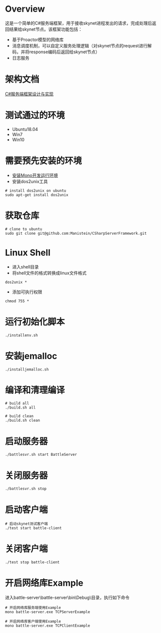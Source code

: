 # Overview
这是一个简单的C#服务端框架，用于接收skynet进程发出的请求，完成处理后返回结果给skynet节点。该框架功能包括：

* 基于Proactor模型的网络库
* 消息调度机制，可以自定义服务处理逻辑（对skynet节点的request进行解码，并将response编码后返回给skynet节点）
* 日志服务

# 架构文档
[C#服务端框架设计与实现](https://manistein.github.io/blog/post/server/csharp/csharp%E6%9C%8D%E5%8A%A1%E7%AB%AF%E6%A1%86%E6%9E%B6%E8%AE%BE%E8%AE%A1%E4%B8%8E%E5%AE%9E%E7%8E%B0/)

# 测试通过的环境
* Ubuntu18.04
* Win7
* Win10

# 需要预先安装的环境
* [安装Mono开发运行环境](https://www.mono-project.com/download/stable/#download-lin)
* 安装dos2unix工具
```
# install dos2unix on ubuntu
sudo apt-get install dos2unix
```

# 获取仓库
```
# clone to ubuntu
sudo git clone git@github.com:Manistein/CSharpServerFramework.git
```

# Linux Shell
* 进入shell目录
* 将shell文件的格式转换成linux文件格式
```
dos2unix *
```
* 添加可执行权限
```
chmod 755 *
```

# 运行初始化脚本
```
./installenv.sh
```

# 安装jemalloc
```
./installjemalloc.sh
```

# 编译和清理编译
```
# build all
./build.sh all

# build clean
./build.sh clean
```

# 启动服务器
```
./battlesvr.sh start BattleServer
```

# 关闭服务器
```
./battlesvr.sh stop
```

# 启动客户端
```
# 启动skynet测试客户端
./test start battle-client
```

# 关闭客户端
```
./test stop battle-client
```

# 开启网络库Example
进入battle-server\battle-server\bin\Debug\目录，执行如下命令
```
# 开启网络库服务端使用Example
mono battle-server.exe TCPServerExample

# 开启网络库客户端使用Example
mono battle-server.exe TCPClientExample
```
